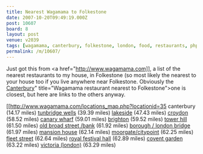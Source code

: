 ```yaml
---
title: Nearest Wagamama to Folkestone
date: 2007-10-20T09:49:19.000Z
post: 10607
board: 8
layout: post
venue: v2039
tags: [wagamama, canterbury, folkestone, london, food, restaurants, php]
permalink: /m/10607/
---
```

Just got this from <a href="http://www.wagamama.com]], a list of the nearest restaurants to my house, in Folkestone (so most likely the nearest to your house too if you live anywhere near Folkestone. Obviously the <a href="/wiki/canterbury">Canterbury</a>" title="Wagamama restaurant nearest to Folkestone">one is closest, but here are links to the others anyway.

[[http://www.wagamama.com/locations_map.php?locationid=35 canterbury</a> (14.17 miles)
<a href="http://www.wagamama.com/locations_map.php?locationid=30" title="Wagamama restaurant nearest to Folkestone">tunbridge wells</a> (39.39 miles)
<a href="http://www.wagamama.com/locations_map.php?locationid=157" title="Wagamama restaurant nearest to Folkestone">lakeside</a> (47.43 miles)
<a href="http://www.wagamama.com/locations_map.php?locationid=138" title="Wagamama restaurant nearest to Folkestone">croydon</a> (58.52 miles)
<a href="http://www.wagamama.com/locations_map.php?locationid=18" title="Wagamama restaurant nearest to Folkestone">canary wharf</a> (59.01 miles)
<a href="http://www.wagamama.com/locations_map.php?locationid=34" title="Wagamama restaurant nearest to Folkestone">brighton</a> (59.52 miles)
<a href="http://www.wagamama.com/locations_map.php?locationid=19" title="Wagamama restaurant nearest to Folkestone">tower hill</a> (61.50 miles)
<a href="http://www.wagamama.com/locations_map.php?locationid=17" title="Wagamama restaurant nearest to Folkestone">old broad street /bank</a> (61.92 miles)
<a href="http://www.wagamama.com/locations_map.php?locationid=123" title="Wagamama restaurant nearest to Folkestone">borough / london bridge</a> (61.97 miles)
<a href="http://www.wagamama.com/locations_map.php?locationid=20" title="Wagamama restaurant nearest to Folkestone">mansion house</a> (62.14 miles)
<a href="http://www.wagamama.com/locations_map.php?locationid=15" title="Wagamama restaurant nearest to Folkestone">moorgate/citypoint</a> (62.25 miles)
<a href="http://www.wagamama.com/locations_map.php?locationid=16" title="Wagamama restaurant nearest to Folkestone">fleet street</a> (62.64 miles)
<a href="http://www.wagamama.com/locations_map.php?locationid=115" title="Wagamama restaurant nearest to Folkestone">royal festival hall</a> (62.89 miles)
<a href="http://www.wagamama.com/locations_map.php?locationid=12" title="Wagamama restaurant nearest to Folkestone">covent garden</a> (63.22 miles)
<a href="http://www.wagamama.com/locations_map.php?locationid=127" title="Wagamama restaurant nearest to Folkestone">victoria (london)</a> (63.29 miles)
